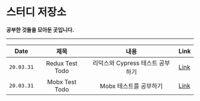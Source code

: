 <h1>스터디 저장소</h1>
<strong>공부한 것들을 모아둔 곳입니다.</strong>

---

| Date       |      제목       |               내용               | Link                                                                        |
| ---------- | :-------------: | :------------------------------: | :-------------------------------------------------------------------------- |
| `20.03.31` | Redux Test Todo | 리덕스와 Cypress 테스트 공부하기 | [Link](https://github.com/bluelion2/Study-Repo/tree/master/Redux-Test-Todo) |
| `20.03.31` | Mobx Test Todo  |      Mobx 테스트를 공부하기      | [Link]()                                                                    |
